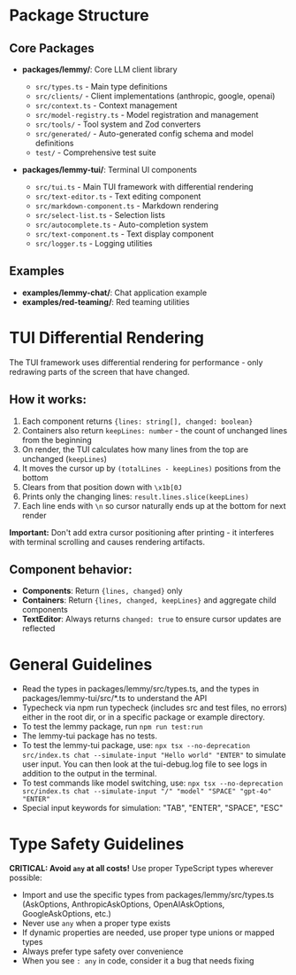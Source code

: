 # Package Structure

## Core Packages

- **packages/lemmy/**: Core LLM client library

   - `src/types.ts` - Main type definitions
   - `src/clients/` - Client implementations (anthropic, google, openai)
   - `src/context.ts` - Context management
   - `src/model-registry.ts` - Model registration and management
   - `src/tools/` - Tool system and Zod converters
   - `src/generated/` - Auto-generated config schema and model definitions
   - `test/` - Comprehensive test suite

- **packages/lemmy-tui/**: Terminal UI components
   - `src/tui.ts` - Main TUI framework with differential rendering
   - `src/text-editor.ts` - Text editing component
   - `src/markdown-component.ts` - Markdown rendering
   - `src/select-list.ts` - Selection lists
   - `src/autocomplete.ts` - Auto-completion system
   - `src/text-component.ts` - Text display component
   - `src/logger.ts` - Logging utilities

## Examples

- **examples/lemmy-chat/**: Chat application example
- **examples/red-teaming/**: Red teaming utilities

# TUI Differential Rendering

The TUI framework uses differential rendering for performance - only redrawing parts of the screen that have changed.

## How it works:

1. Each component returns `{lines: string[], changed: boolean}`
2. Containers also return `keepLines: number` - the count of unchanged lines from the beginning
3. On render, the TUI calculates how many lines from the top are unchanged (`keepLines`)
4. It moves the cursor up by `(totalLines - keepLines)` positions from the bottom
5. Clears from that position down with `\x1b[0J`
6. Prints only the changing lines: `result.lines.slice(keepLines)`
7. Each line ends with `\n` so cursor naturally ends up at the bottom for next render

**Important:** Don't add extra cursor positioning after printing - it interferes with terminal scrolling and causes rendering artifacts.

## Component behavior:

- **Components**: Return `{lines, changed}` only
- **Containers**: Return `{lines, changed, keepLines}` and aggregate child components
- **TextEditor**: Always returns `changed: true` to ensure cursor updates are reflected

# General Guidelines

- Read the types in packages/lemmy/src/types.ts, and the types in packages/lemmy-tui/src/\*.ts to understand the API
- Typecheck via npm run typecheck (includes src and test files, no errors) either in the root dir, or in a specific package or example directory.
- To test the lemmy package, run `npm run test:run`
- The lemmy-tui package has no tests.
- To test the lemmy-tui package, use: `npx tsx --no-deprecation src/index.ts chat --simulate-input "Hello world" "ENTER"` to simulate user input. You can then look at the tui-debug.log file to see logs in addition to the output in the terminal.
- To test commands like model switching, use: `npx tsx --no-deprecation src/index.ts chat --simulate-input "/" "model" "SPACE" "gpt-4o" "ENTER"`
- Special input keywords for simulation: "TAB", "ENTER", "SPACE", "ESC"

# Type Safety Guidelines

**CRITICAL: Avoid `any` at all costs!** Use proper TypeScript types wherever possible:

- Import and use the specific types from packages/lemmy/src/types.ts (AskOptions, AnthropicAskOptions, OpenAIAskOptions, GoogleAskOptions, etc.)
- Never use `any` when a proper type exists
- If dynamic properties are needed, use proper type unions or mapped types
- Always prefer type safety over convenience
- When you see `: any` in code, consider it a bug that needs fixing
